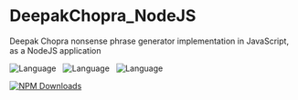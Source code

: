 DeepakChopra_NodeJS
===================

Deepak Chopra nonsense phrase generator implementation in JavaScript, as a NodeJS application

![Language](http://img.shields.io/badge/Language-JavaScript-000000.svg) &nbsp;
![Language](http://img.shields.io/badge/Platform-NPM-000000.svg) &nbsp;
![Language](http://img.shields.io/badge/License-MIT-000055.svg)

[![NPM Downloads](http://img.shields.io/npm/dm/choprify.svg)](https://npmjs.org/package/choprify)
